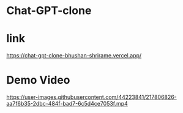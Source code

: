# Chat-GPT-clone

# link
https://chat-gpt-clone-bhushan-shrirame.vercel.app/

# Demo Video 
https://user-images.githubusercontent.com/44223841/217806826-aa7f6b35-2dbc-484f-bad7-6c5d4ce7053f.mp4

